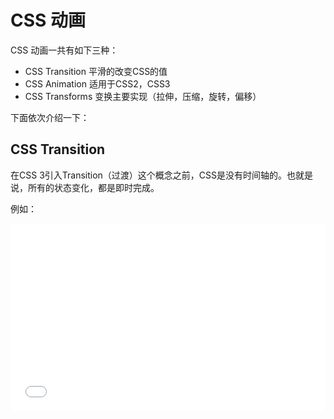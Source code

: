 # CSS 动画
CSS 动画一共有如下三种：
- CSS Transition 平滑的改变CSS的值
- CSS Animation  适用于CSS2，CSS3
- CSS Transforms 变换主要实现（拉伸，压缩，旋转，偏移）

下面依次介绍一下：

## CSS Transition
在CSS 3引入Transition（过渡）这个概念之前，CSS是没有时间轴的。也就是说，所有的状态变化，都是即时完成。

例如：


<iframe width="100%" height="300" src="//jsfiddle.net/raphaelli96/e5bozenj/2/embedded/js,html,css,result/dark/" allowpaymentrequest allowfullscreen="allowfullscreen" frameborder="0"></iframe>


<script async src="//jsfiddle.net/raphaelli96/e5bozenj/2/embed/js,html,css,result/dark/"></script>